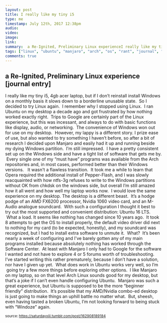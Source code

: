```yaml
---
layout: post
title: I really like my tiny i5 
type: me
timestamp: July 12th, 2017 12:38pm
audio: 
video: 
image: 
link: 
summary:  a Re-Ignited, Preliminary Linux experienceI really like my tiny i5, 4gb acer laptop, but if I don’t reinstall install Windows on a month...
tags: ["linux", "ubuntu", "manjaro", "arch", "os", "rant", "journal", "windows", "computers", "n00b", "Thoughts", "personal"]
comments: true
---
```

## a Re-Ignited, Preliminary Linux experience [journal entry] ##
I really like my tiny i5, 4gb acer laptop, but if I don’t reinstall install Windows on a monthly basis it slows down to a borderline unusable state.  So I decided to try Linux again.  I remember why I stopped using Linux.  I ran Ubuntu on my desktop a decade ago and got frustrated by how nothing worked exactly right.  Trips to Google are certainly part of the Linux experience, but this was incessant, and always to do with basic functions like display, audio, or networking.  The convenience of Windows won out for use on my desktop.  However, my lappy is a different story.
I prize ease of use, but also wanted to try something I haven’t before, so after a bit of research I decided upon Manjaro and easily had it up and running beside my dying Windows partition.  I’m still impressed.  I have a pretty consistent set up on the Windows side and have a tight list of software that gets me by.  Every single one of my “must have” programs was available from the Arch repositories and, in most cases, performed better than their Windows versions.   It wasn't a flawless transition.  It took me a while to learn that Opera required the additional install of Pepper-Flash, and I was slowly reacquainted with how ntfs-3g refuses to write to the Windows partitions without OK from chkdsk on the windows side, but overall I’m still amazed how it all went and how well my laptop works now.  I would love the same experience on my desktop.
The desktop is a different beast.  It’s a hodge podge of an AMD FX6200 processor, Nvidia 1060 video card, and an M-Audio analogue soundcard.  With such a configuration I thought it best to try out the most supported and convenient distribution: Ubuntu 16 LTS.  What a load.
It seems like nothing has changed since 10 years ago.  It took 8 attempts to get the OS to install properly, the default video driver did next to nothing for my card (to be expected, honestly), and my soundcard was recognized, but I had to install extra software to unmute it.  What?  It’s been nearly a week of configuring and I've barely gotten any of my main programs installed because absolutely nothing has worked through the Software Center.  At least with Manjaro I only had to Google for the software I wanted and not have to explore 4 or 5 forums worth of troubleshooting.
I’ve started writing this rather prematurely, because I don’t have a solution, nor have I given up yet.  What does work in Ubuntu works very well, so I’m  going try a few more things before exploring other options.  I like Manjaro on my laptop, so on that level Arch Linux sounds good for my desktop, but that’s a joke if I can’t even handle configuring Ubuntu.  Manjaro was such a great experience, but Ubuntu is supposed to be the more “beginner friendly” distribution.  It’s possible that my AMD/Nvidia combo-ed desktop is just going to make things an uphill battle no matter what.  But, sheesh, even having tasted a broken Ubuntu, I’m not looking forward to being stuck with “Windoze” again.
  
<small>source: https://saturdayxiii.tumblr.com/post/162908189184</small>